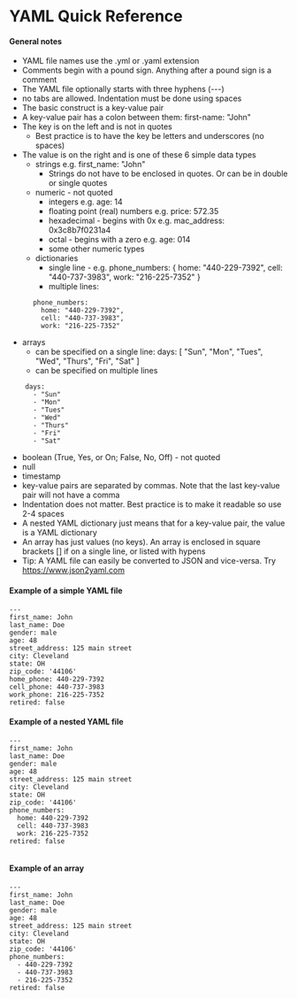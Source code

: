 # YAML Quick Reference

#### General notes
- YAML file names use the .yml or .yaml extension
- Comments begin with a pound sign.  Anything after a pound sign is a comment
- The YAML file optionally starts with three hyphens (---)
- no tabs are allowed.  Indentation must be done using spaces
- The basic construct is a key-value pair
- A key-value pair has a colon between them: first-name: "John"
- The key is on the left and is not in quotes
  - Best practice is to have the key be letters and underscores (no spaces)
- The value is on the right and is one of these 6 simple data types
  - strings e.g. first_name: "John"
    - Strings do not have to be enclosed in quotes.  Or can be in double or single quotes
  - numeric - not quoted
    - integers e.g. age: 14
    - floating point (real) numbers e.g. price: 572.35
    - hexadecimal - begins with 0x e.g. mac_address: 0x3c8b7f0231a4
    - octal - begins with a zero e.g. age: 014
    - some other numeric types
  - dictionaries
    - single line - e.g. phone_numbers: { home: "440-229-7392", cell: "440-737-3983", work: "216-225-7352" }
    - multiple lines:
```
      phone_numbers: 
        home: "440-229-7392",
        cell: "440-737-3983",
        work: "216-225-7352"
```

  - arrays
    - can be specified on a single line: days: [ "Sun", "Mon", "Tues", "Wed", "Thurs", "Fri", "Sat" ]
    - can be specified on multiple lines
```
    days:
      - "Sun"
      - "Mon"
      - "Tues"
      - "Wed"
      - "Thurs"
      - "Fri"
      - "Sat"
```
  - boolean (True, Yes, or On; False, No, Off) - not quoted
  - null
  - timestamp
- key-value pairs are separated by commas.  Note that the last key-value pair will not have a comma
- Indentation does not matter.  Best practice is to make it readable so use 2-4 spaces
- A nested YAML dictionary just means that for a key-value pair, the value is a YAML dictionary
- An array has just values (no keys).  An array is enclosed in square brackets [] if on a single line, or listed with hypens
- Tip: A YAML file can easily be converted to JSON and vice-versa.  Try https://www.json2yaml.com

#### Example of a simple YAML file
```
---
first_name: John
last_name: Doe
gender: male
age: 48
street_address: 125 main street
city: Cleveland
state: OH
zip_code: '44106'
home_phone: 440-229-7392
cell_phone: 440-737-3983
work_phone: 216-225-7352
retired: false
```

#### Example of a nested YAML file
```
---
first_name: John
last_name: Doe
gender: male
age: 48
street_address: 125 main street
city: Cleveland
state: OH
zip_code: '44106'
phone_numbers:
  home: 440-229-7392
  cell: 440-737-3983
  work: 216-225-7352
retired: false


```

#### Example of an array
```
---
first_name: John
last_name: Doe
gender: male
age: 48
street_address: 125 main street
city: Cleveland
state: OH
zip_code: '44106'
phone_numbers:
  - 440-229-7392
  - 440-737-3983
  - 216-225-7352
retired: false
```
